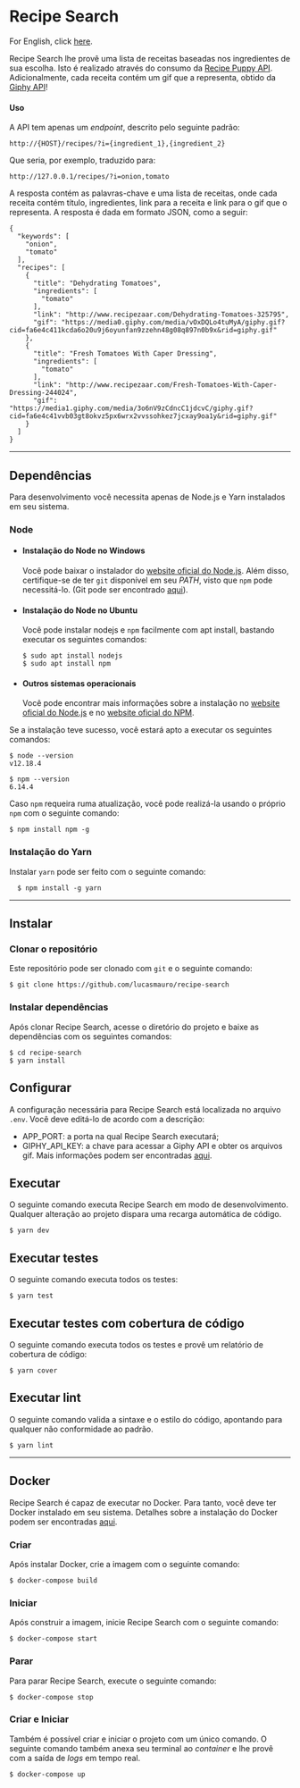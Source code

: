 # Recipe Search

For English, click [here](README.md).

Recipe Search lhe provê uma lista de receitas baseadas nos ingredientes de sua escolha.
Isto é realizado através do consumo da [Recipe Puppy API](http://www.recipepuppy.com/about/api/).
Adicionalmente, cada receita contém um gif que a representa, obtido da [Giphy API](https://developers.giphy.com/docs/)!

#### Uso

A API tem apenas um _endpoint_, descrito pelo seguinte padrão:

    http://{HOST}/recipes/?i={ingredient_1},{ingredient_2}

Que seria, por exemplo, traduzido para:

    http://127.0.0.1/recipes/?i=onion,tomato
    
A resposta contém as palavras-chave e uma lista de receitas,
onde cada receita contém título, ingredientes, link para a receita e link para o gif que o representa. 
A resposta é dada em formato JSON, como a seguir:

```
{
  "keywords": [
    "onion",
    "tomato"
  ],
  "recipes": [
    {
      "title": "Dehydrating Tomatoes",
      "ingredients": [
        "tomato"
      ],
      "link": "http://www.recipezaar.com/Dehydrating-Tomatoes-325795",
      "gif": "https://media0.giphy.com/media/vOxDQLo4tuMyA/giphy.gif?cid=fa6e4c411kcda6o20u9j6oyunfan9zzehn48g08q897n0b9x&rid=giphy.gif"
    },
    {
      "title": "Fresh Tomatoes With Caper Dressing",
      "ingredients": [
        "tomato"
      ],
      "link": "http://www.recipezaar.com/Fresh-Tomatoes-With-Caper-Dressing-244024",
      "gif": "https://media1.giphy.com/media/3o6nV9zCdncC1jdcvC/giphy.gif?cid=fa6e4c41vvb03gt8okvz5px6wrx2vvssohkez7jcxay9oa1y&rid=giphy.gif"
    }
  ]
}
```

---
## Dependências

Para desenvolvimento você necessita apenas de Node.js e Yarn instalados em seu sistema.

### Node
- #### Instalação do Node no Windows

  Você pode baixar o instalador do [website oficial do Node.js](https://nodejs.org/).
Além disso, certifique-se de ter `git` disponível em seu _PATH_, visto que `npm` pode necessitá-lo. (Git pode ser encontrado [aqui](https://git-scm.com/)).

- #### Instalação do Node no Ubuntu

  Você pode instalar nodejs e `npm` facilmente com apt install, bastando executar os seguintes comandos:

      $ sudo apt install nodejs
      $ sudo apt install npm

- #### Outros sistemas operacionais
  Você pode encontrar mais informações sobre a instalação no [website oficial do Node.js](https://nodejs.org/) e no [website oficial do NPM](https://npmjs.org/).

Se a instalação teve sucesso, você estará apto a executar os seguintes comandos:

    $ node --version
    v12.18.4

    $ npm --version
    6.14.4

Caso `npm` requeira  ruma atualização, você pode realizá-la usando o próprio `npm` com o seguinte comando:

    $ npm install npm -g

###
### Instalação do Yarn
  Instalar `yarn` pode ser feito com o seguinte comando:

      $ npm install -g yarn

---

## Instalar

  ### Clonar o repositório 

  Este repositório pode ser clonado com `git` e o seguinte comando:

    $ git clone https://github.com/lucasmauro/recipe-search
    
  ### Instalar dependências
  
  Após clonar Recipe Search, acesse o diretório do projeto e baixe as dependências com os seguintes comandos:
    
    $ cd recipe-search
    $ yarn install

## Configurar

A configuração necessária para Recipe Search está localizada no arquivo `.env`. Você deve editá-lo de acordo com a descrição:

- APP_PORT: a porta na qual Recipe Search executará;
- GIPHY_API_KEY: a chave para acessar a Giphy API e obter os arquivos gif. Mais informações podem ser encontradas [aqui](https://developers.giphy.com/docs/). 

## Executar
    
  O seguinte comando executa Recipe Search em modo de desenvolvimento.
  Qualquer alteração ao projeto dispara uma recarga automática de código.

    $ yarn dev

## Executar testes
  
  O seguinte comando executa todos os testes:

    $ yarn test

## Executar testes com cobertura de código

  O seguinte comando executa todos os  testes e provê um relatório de cobertura de código:

    $ yarn cover

## Executar lint

  O seguinte comando valida a sintaxe e o estilo do código, apontando para qualquer não conformidade ao padrão.

    $ yarn lint

--- 

## Docker

  Recipe Search é capaz de executar no Docker. Para tanto, você deve ter Docker instalado em seu sistema.
  Detalhes sobre a instalação do Docker podem ser encontradas [aqui](https://docs.docker.com/get-docker/).
  
  ### Criar
  
  Após instalar Docker, crie a imagem com o seguinte comando:
  
    $ docker-compose build
    
  ### Iniciar
  
  Após construir a imagem, inicie Recipe Search com o seguinte comando:
  
    $ docker-compose start

  ### Parar

  Para parar Recipe Search, execute o seguinte comando:

    $ docker-compose stop
    
  ### Criar e Iniciar
  
  Também é possível criar e iniciar o projeto com um único comando.
  O seguinte comando também anexa seu terminal ao _container_ e lhe provê com a saída de _logs_ em tempo real.
  
    $ docker-compose up


